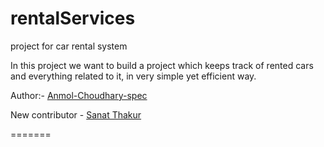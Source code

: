 # rentalServices
project for car rental system

In this project we want to build a project which keeps track of rented cars and everything related to it,
in very simple yet efficient way.


Author:- <a href="https://github.com/Anmol-choudhary-spec">Anmol-Choudhary-spec</a>

New contributor - <a href="https://github.com/Sanat2002">Sanat Thakur</a>



=======
>>>>>>>
